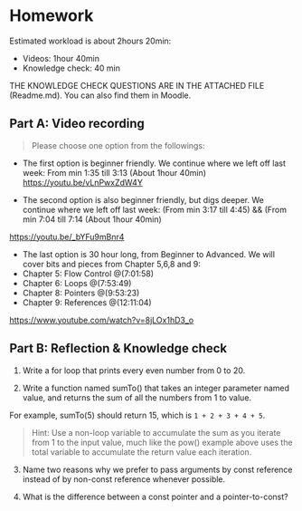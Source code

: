 # Homework

Estimated workload is  about 2hours 20min: 

- Videos: 1hour 40min 
- Knowledge check: 40 min

THE KNOWLEDGE CHECK QUESTIONS ARE IN THE ATTACHED FILE (Readme.md). You can also find them in Moodle.

## Part A: Video recording
> Please choose one option from the followings:

- The first option is beginner friendly. We continue where we left off last week: From min 1:35 till 3:13 (About 1hour 40min)
https://youtu.be/vLnPwxZdW4Y
 
- The second  option is also beginner friendly, but digs deeper. We continue where we left off last week: (From min 3:17 till 4:45) && (From min 7:04 till 7:14 (About 1hour 40min)

https://youtu.be/_bYFu9mBnr4
 
- The last option is 30 hour long, from Beginner to Advanced. 
We will cover bits and pieces from Chapter 5,6,8 and 9:
- Chapter 5: Flow Control @(7:01:58)
- Chapter 6: Loops @(7:53:49)
- Chapter 8: Pointers @(9:53:23)
- Chapter 9: References @(12:11:04)

https://www.youtube.com/watch?v=8jLOx1hD3_o


## Part B: Reflection & Knowledge check

1. Write a for loop that prints every even number from 0 to 20.

2. Write a function named sumTo() that takes an integer parameter named value, and returns the sum of all the numbers from 1 to value.

For example, sumTo(5) should return 15, which is `1 + 2 + 3 + 4 + 5`.

> Hint: Use a non-loop variable to accumulate the sum as you iterate from 1 to the input value, much like the pow() example above uses the total variable to accumulate the return value each iteration.

3. Name two reasons why we prefer to pass arguments by const reference instead of by non-const reference whenever possible.

4. What is the difference between a const pointer and a pointer-to-const?